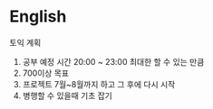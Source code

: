 # English

토익 계획  
1. 공부 예정 시간 20:00 ~ 23:00 최대한 할 수 있는 만큼  
2. 700이상 목표
3. 프로젝트 7월~8월까지 하고 그 후에 다시 시작
4. 병행할 수 있을때 기초 잡기
